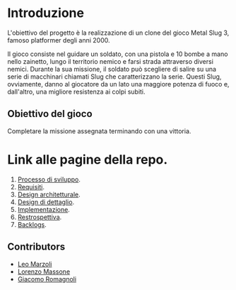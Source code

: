 
# Introduzione

L'obiettivo del progetto è la realizzazione di un clone del gioco Metal Slug 3, famoso platformer degli anni 2000.

Il gioco consiste nel guidare un soldato, con una pistola e 10 bombe a mano nello zainetto, lungo il territorio nemico e farsi strada attraverso diversi nemici. Durante la sua missione, il soldato può scegliere di salire su una serie di macchinari chiamati Slug che caratterizzano la serie. Questi Slug, ovviamente, danno al giocatore da un lato una maggiore potenza di fuoco e, dall'altro, una migliore resistenza ai colpi subiti.

## Obiettivo del gioco

 Completare la missione assegnata terminando con una vittoria.

# Link alle pagine della repo.
1. [Processo di sviluppo](./processo_di_sviluppo/processo_di_sviluppo.md).
2. [Requisiti](./requisiti/requisiti.md).
3. [Design architetturale](./design_architetturale/design_architetturale.md).
4. [Design di dettaglio](./design_di_dettaglio/design_di_dettaglio.md).
5. [Implementazione](./implementazione/implementazione.md).
6. [Restrospettiva](./restrospettiva/restrospettiva.md).
7. [Backlogs](./restrospettiva/backlog.md).
   
## Contributors

- [Leo Marzoli](#)
- [Lorenzo Massone](#)
- [Giacomo Romagnoli](#)
